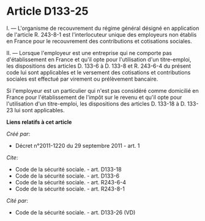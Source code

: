 # Article D133-25

I. ― L'organisme de recouvrement du régime général désigné en application de l'article R. 243-8-1 est l'interlocuteur unique
des employeurs non établis en France pour le recouvrement des contributions et cotisations sociales. 

II. ― Lorsque l'employeur est une entreprise qui ne comporte pas d'établissement en France et qu'il opte pour l'utilisation
d'un titre-emploi, les dispositions des articles D. 133-6 à D. 133-8 et R. 243-6-4 du présent code lui sont applicables et le
versement des cotisations et contributions sociales est effectué par virement ou prélèvement bancaire. 

Si l'employeur est un particulier qui n'est pas considéré comme domicilié en France pour l'établissement de l'impôt sur le
revenu et qu'il opte pour l'utilisation d'un titre-emploi, les dispositions des articles D. 133-18 à D. 133-23 lui sont
applicables.

**Liens relatifs à cet article**

_Créé par_:

  - Décret n°2011-1220 du 29 septembre 2011 - art. 1

_Cite_:

  - Code de la sécurité sociale. - art. D133-18
  - Code de la sécurité sociale. - art. D133-6
  - Code de la sécurité sociale. - art. R243-6-4
  - Code de la sécurité sociale. - art. R243-8-1

_Cité par_:

  - Code de la sécurité sociale. - art. D133-26 (VD)
